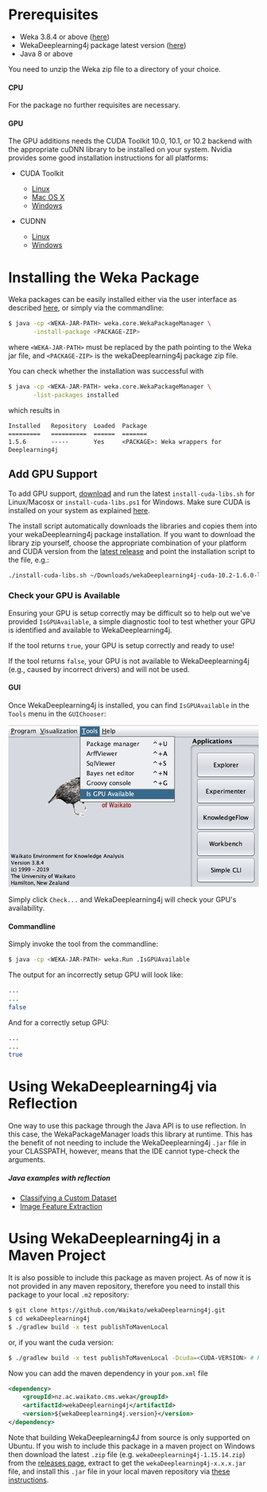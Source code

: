 # Prerequisites
- Weka 3.8.4 or above ([here](https://sourceforge.net/projects/weka/files/latest/download))
- WekaDeeplearning4j package latest version ([here](https://github.com/Waikato/wekaDeeplearning4j/releases/latest))
- Java 8 or above

You need to unzip the Weka zip file to a directory of your choice.

#### CPU
For the package no further requisites are necessary.

#### GPU
The GPU additions needs the CUDA Toolkit 10.0, 10.1, or 10.2 backend with the appropriate cuDNN library to be installed on your system. Nvidia provides some good installation instructions for all platforms:

- CUDA Toolkit
    - [Linux](http://docs.nvidia.com/cuda/cuda-installation-guide-linux/index.html)
    - [Mac OS X](http://docs.nvidia.com/cuda/cuda-installation-guide-mac-os-x/index.html)
    - [Windows](http://docs.nvidia.com/cuda/cuda-installation-guide-microsoft-windows/index.html)

- CUDNN
    - [Linux](https://docs.nvidia.com/deeplearning/sdk/cudnn-install/index.html#install-linux)
    - [Windows](https://docs.nvidia.com/deeplearning/sdk/cudnn-install/index.html#install-windows)

# Installing the Weka Package
Weka packages can be easily installed either via the user interface as described [here](https://weka.wikispaces.com/How+do+I+use+the+package+manager%3F#toc2), or simply via the commandline:
```bash
$ java -cp <WEKA-JAR-PATH> weka.core.WekaPackageManager \
       -install-package <PACKAGE-ZIP>
```
where `<WEKA-JAR-PATH>` must be replaced by the path pointing to the Weka jar file, and `<PACKAGE-ZIP>` is the wekaDeeplearning4j package zip file.

You can check whether the installation was successful with
```bash
$ java -cp <WEKA-JAR-PATH> weka.core.WekaPackageManager \
       -list-packages installed
```
which results in
```
Installed	Repository	Loaded	Package
=========	==========	======	=======
1.5.6    	-----     	Yes	    <PACKAGE>: Weka wrappers for Deeplearning4j
```

## Add GPU Support

To add GPU support, [download](https://github.com/Waikato/wekaDeeplearning4j/releases/latest) and run the latest `install-cuda-libs.sh` for Linux/Macosx or `install-cuda-libs.ps1` for Windows. Make sure CUDA is installed on your system as explained [here](#gpu).

The install script automatically downloads the libraries and copies them into your wekaDeeplearning4j package installation. If you want to download the library zip yourself, choose the appropriate combination of your platform and CUDA version from the [latest release](https://github.com/Waikato/wekaDeeplearning4j/releases/latest) and point the installation script to the file, e.g.:
```bash
./install-cuda-libs.sh ~/Downloads/wekaDeeplearning4j-cuda-10.2-1.6.0-linux-x86_64.zip
```

### Check your GPU is Available

Ensuring your GPU is setup correctly may be difficult so to help out we've provided `IsGPUAvailable`, a simple diagnostic tool to test whether your
GPU is identified and available to WekaDeeplearning4j.

If the tool returns `true`, your GPU is setup correctly and ready to use!

If the tool returns `false`, your GPU is not available to WekaDeeplearning4j (e.g., caused by incorrect drivers) and will
not be used.

#### GUI

Once WekaDeeplearning4j is installed, you can find `IsGPUAvailable` in the `Tools` menu in the `GUIChooser`:

![GUIChooser Menu](./img/gui/GUIChooserToolsMenu.png)

Simply click `Check...` and WekaDeeplearning4j will check your GPU's availability.

#### Commandline

Simply invoke the tool from the commandline: 
```bash
$ java -cp <WEKA-JAR-PATH> weka.Run .IsGPUAvailable
```

The output for an incorrectly setup GPU will look like:
```bash
...
...
false
```
And for a correctly setup GPU:
```bash
...
...
true
```

# Using WekaDeeplearning4j via Reflection
One way to use this package through the Java API is to use reflection. In this case, the WekaPackageManager
loads this library at runtime. This has the benefit of not needing to include the WekaDeeplearning4j `.jar` file
in your CLASSPATH, however, means that the IDE cannot type-check the arguments. 

##### Java examples with reflection
* [Classifying a Custom Dataset](examples/classifying-your-own.md)
* [Image Feature Extraction](examples/featurize-mnist.md)


# Using WekaDeeplearning4j in a Maven Project
It is also possible to include this package as maven project. As of now it is not provided in any maven repository, therefore you need to install this package to your local `.m2` repository:

```bash
$ git clone https://github.com/Waikato/wekaDeeplearning4j.git
$ cd wekaDeeplearning4j
$ ./gradlew build -x test publishToMavenLocal

```

or, if you want the cuda version:

```bash
$ ./gradlew build -x test publishToMavenLocal -Dcuda=<CUDA-VERSION> # Replace <CUDA-VERSION> with either "10.0", "10.1", or "10.2"
```

Now you can add the maven dependency in your `pom.xml` file 
```xml
<dependency>
    <groupId>nz.ac.waikato.cms.weka</groupId>
    <artifactId>wekaDeeplearning4j</artifactId>
    <version>${wekaDeeplearning4j.version}</version>
</dependency>
```

Note that building WekaDeeplearning4J from source is only supported on Ubuntu. 
If you wish to include this package in a maven project on Windows then download the latest `.zip`
file (e.g. `wekaDeeplearning4j-1.15.14.zip`) from the [releases page](https://github.com/Waikato/wekaDeeplearning4j/releases), extract to get the 
`wekaDeeplearning4j-x.x.x.jar` file, and install this `.jar` file in your local maven repository via [these instructions](https://maven.apache.org/guides/mini/guide-3rd-party-jars-local.html).
